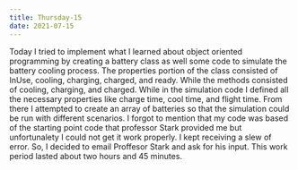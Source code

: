 ```yaml
---
title: Thursday-15
date: 2021-07-15
---
```


Today I tried to implement what I learned about object oriented programming by creating a battery class as well some code to simulate the battery cooling process. The properties 
portion of the class consisted of InUse, cooling, charging, charged, and ready. While the methods consisted of cooling, charging, and charged. While in the simulation code
I defined all the necessary properties like charge time, cool time, and flight time. From there I attempted to create an array of batteries so that the simulation could be run
with different scenarios. I forgot to mention that my code was based of the starting point code that professor Stark provided me but unfortunalety I could not get it work properly.
I kept receiving a slew of error. So, I decided to email Proffesor Stark and ask for his input. This work period lasted about two hours and 45 minutes.
